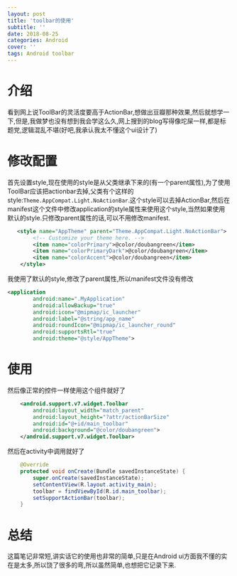 ```yaml
---
layout: post
title: 'toolbar的使用'
subtitle: ''
date: 2018-08-25
categories: Android
cover: ''
tags: Android toolbar
---
```

# 介绍
看到网上说ToolBar的灵活度要高于ActionBar,想做出豆瓣那种效果,然后就想学一下,但是,我做梦也没有想到我会学这么久,网上搜到的blog写得像坨屎一样,都是标题党,逻辑混乱不堪(好吧,我承认我太不懂这个ui设计了)

# 修改配置
首先设置style,现在使用的style是从父类继承下来的(有一个parent属性),为了使用ToolBar应该把actionbar去掉,父类有个这样的style:`Theme.AppCompat.Light.NoActionBar`.这个style可以去掉ActionBar,然后在manifest这个文件中修改application的style属性来使用这个style,当然如果使用默认的style.只修改parent属性的话,可以不用修改manifest.
```xml
   <style name="AppTheme" parent="Theme.AppCompat.Light.NoActionBar">
        <!-- Customize your theme here. -->
        <item name="colorPrimary">@color/doubangreen</item>
        <item name="colorPrimaryDark">@color/doubangreen</item>
        <item name="colorAccent">@color/doubangreen</item>
    </style>
```
我使用了默认的style,修改了parent属性,所以manifest文件没有修改
```xml
<application
        android:name=".MyApplication"
        android:allowBackup="true"
        android:icon="@mipmap/ic_launcher"
        android:label="@string/app_name"
        android:roundIcon="@mipmap/ic_launcher_round"
        android:supportsRtl="true"
        android:theme="@style/AppTheme">
```
# 使用
然后像正常的控件一样使用这个组件就好了
```xml
    <android.support.v7.widget.Toolbar
        android:layout_width="match_parent"
        android:layout_height="?attr/actionBarSize"
        android:id="@+id/main_toolbar"
        android:background="@color/doubangreen">
    </android.support.v7.widget.Toolbar>
```
然后在activity中调用就好了
```Java
    @Override
    protected void onCreate(Bundle savedInstanceState) {
        super.onCreate(savedInstanceState);
        setContentView(R.layout.activity_main);
        toolbar = findViewById(R.id.main_toolbar);
        setSupportActionBar(toolbar);
    }
```
# 总结
这篇笔记非常短,讲实话它的使用也非常的简单,只是在Android ui方面我不懂的实在是太多,所以饶了很多的弯,所以虽然简单,也想把它记录下来.